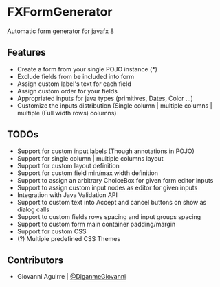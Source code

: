 # FXFormGenerator
Automatic form generator for javafx 8

## Features
 * Create a form from your single POJO instance (*)
 * Exclude fields from be included into form
 * Assign custom label's text for each field
 * Assign custom order for your fields
 * Appropriated inputs for java types (primitives, Dates, Color ...)
 * Customize the inputs distribution (Single column | multiple columns | multiple (Full width rows) columns)
 
## TODOs
 * Support for custom input labels (Though annotations in POJO)
 * Support for single column | multiple columns layout
 * Support for custom layout definition
 * Support for custom field min/max width definition
 * Support to assign an arbitrary ChoiceBox for given form editor inputs
 * Support to assign custom input nodes as editor for given inputs
 * Integration with Java Validation API
 * Support to custom text into Accept and cancel buttons on show as dialog calls
 * Support to custom fields rows spacing and input groups spacing
 * Support to custom form main container padding/margin
 * Support for custom CSS
 * (?) Multiple predefined CSS Themes
 
## Contributors
  * Giovanni Aguirre | [@DiganmeGiovanni](https://github.com/DiganmeGiovanni)
